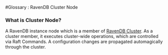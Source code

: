 ﻿#Glossary : RavenDB Cluster Node

### What is Cluster Node?
A RavenDB instance node which is a member of [RavenDB Cluster](./ravendb-cluster). As a cluster member, 
it executes cluster-wide operations, which are controlled via Raft Commands.
A configuration changes are propagated automagically through the cluster.
